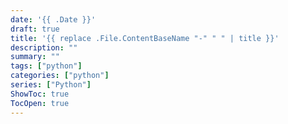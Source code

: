 ```yaml
---
date: '{{ .Date }}'
draft: true
title: '{{ replace .File.ContentBaseName "-" " " | title }}'
description: ""
summary: ""
tags: ["python"]
categories: ["python"]
series: ["Python"]
ShowToc: true
TocOpen: true
---
```

